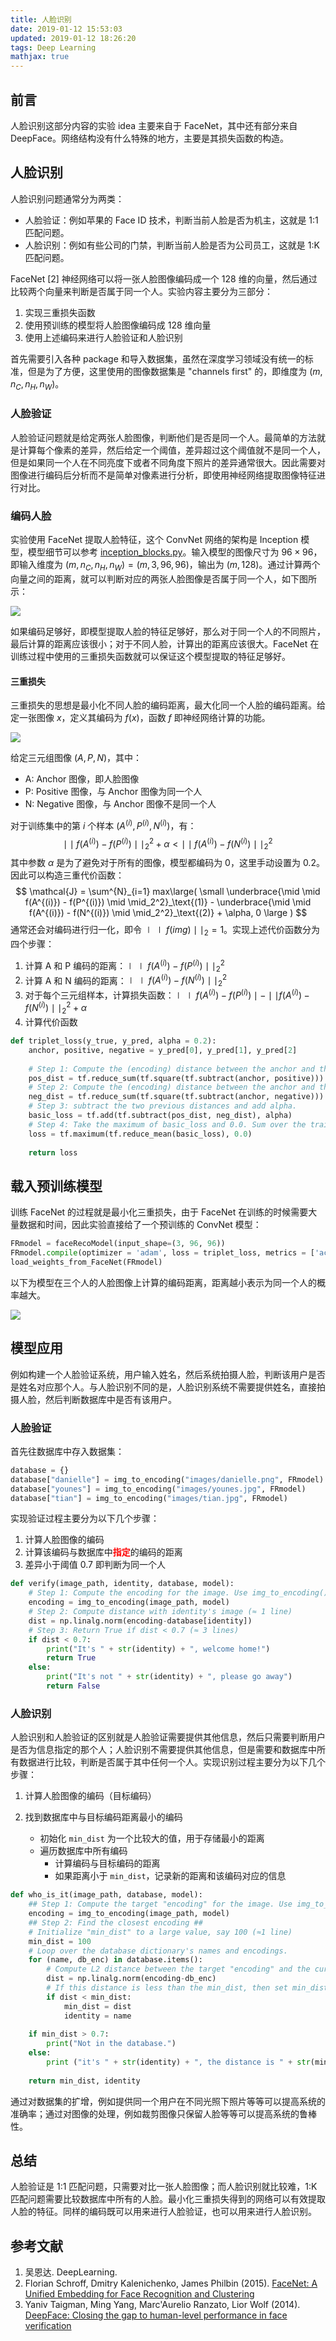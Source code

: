 ```yaml
---
title: 人脸识别
date: 2019-01-12 15:53:03
updated: 2019-01-12 18:26:20
tags: Deep Learning
mathjax: true
---
```


## 前言

人脸识别这部分内容的实验 idea 主要来自于 FaceNet，其中还有部分来自 DeepFace。网络结构没有什么特殊的地方，主要是其损失函数的构造。

<!-- more -->

## 人脸识别

人脸识别问题通常分为两类：

* 人脸验证：例如苹果的 Face ID 技术，判断当前人脸是否为机主，这就是 1:1 匹配问题。
* 人脸识别：例如有些公司的门禁，判断当前人脸是否为公司员工，这就是 1:K 匹配问题。

FaceNet [2] 神经网络可以将一张人脸图像编码成一个 128 维的向量，然后通过比较两个向量来判断是否属于同一个人。实验内容主要分为三部分：

1. 实现三重损失函数
2. 使用预训练的模型将人脸图像编码成 128 维向量
3. 使用上述编码来进行人脸验证和人脸识别

首先需要引入各种 package 和导入数据集，虽然在深度学习领域没有统一的标准，但是为了方便，这里使用的图像数据集是 "channels first" 的，即维度为 $(m, n_C, n_H, n_W)$。

### 人脸验证

人脸验证问题就是给定两张人脸图像，判断他们是否是同一个人。最简单的方法就是计算每个像素的差异，然后给定一个阈值，差异超过这个阈值就不是同一个人，但是如果同一个人在不同亮度下或者不同角度下照片的差异通常很大。因此需要对图像进行编码后分析而不是简单对像素进行分析，即使用神经网络提取图像特征进行对比。

### 编码人脸

实验使用 FaceNet 提取人脸特征，这个 ConvNet 网络的架构是 Inception 模型，模型细节可以参考 [inception_blocks.py](https://github.com/pengzhendong/DeepLearning/blob/master/4.%20Convolutional%20Neural%20Networks/Week%204/Face%20Recognition/inception_blocks.py)。输入模型的图像尺寸为 $96\times 96$，即输入维度为 $(m, n_C, n_H, n_W) = (m, 3, 96, 96)$，输出为 $(m, 128)$。通过计算两个向量之间的距离，就可以判断对应的两张人脸图像是否属于同一个人，如下图所示：

![](https://s1.ax2x.com/2019/01/12/5dKbPJ.png)

如果编码足够好，即模型提取人脸的特征足够好，那么对于同一个人的不同照片，最后计算的距离应该很小；对于不同人脸，计算出的距离应该很大。FaceNet 在训练过程中使用的三重损失函数就可以保证这个模型提取的特征足够好。

#### 三重损失

三重损失的思想是最小化不同人脸的编码距离，最大化同一个人脸的编码距离。给定一张图像 $x$，定义其编码为 $f(x)$，函数 $f$ 即神经网络计算的功能。

![](https://s1.ax2x.com/2019/01/12/5dKuH6.png)

给定三元组图像 $(A, P, N)$，其中：

* A: Anchor 图像，即人脸图像
* P: Positive 图像，与 Anchor 图像为同一个人
* N: Negative 图像，与 Anchor 图像不是同一个人

对于训练集中的第 $i$ 个样本 $(A^{(i)}, P^{(i)}, N^{(i)})$，有：
$$
\mid \mid f(A^{(i)}) - f(P^{(i)}) \mid \mid_2^2 + \alpha < \mid \mid f(A^{(i)}) - f(N^{(i)}) \mid \mid_2^2
$$
其中参数 $\alpha$ 是为了避免对于所有的图像，模型都编码为 0，这里手动设置为 0.2。因此可以构造三重代价函数：
$$
\mathcal{J} = \sum^{N}_{i=1} max\large( \small \underbrace{\mid \mid f(A^{(i)}) - f(P^{(i)}) \mid \mid_2^2}_\text{(1)} - \underbrace{\mid \mid f(A^{(i)}) - f(N^{(i)}) \mid \mid_2^2}_\text{(2)} + \alpha, 0 \large )
$$
通常还会对编码进行归一化，即令 $\mid \mid f(img)\mid \mid_2=1$。实现上述代价函数分为四个步骤：

1. 计算 A 和 P 编码的距离：$\mid \mid f(A^{(i)}) - f(P^{(i)}) \mid \mid_2^2$
2. 计算 A 和 N 编码的距离：$\mid \mid f(A^{(i)}) - f(N^{(i)}) \mid \mid_2^2$
3. 对于每个三元组样本，计算损失函数：$\mid \mid f(A^{(i)}) - f(P^{(i)}) \mid - \mid \mid f(A^{(i)}) - f(N^{(i)}) \mid \mid_2^2 + \alpha$
4. 计算代价函数

``` python
def triplet_loss(y_true, y_pred, alpha = 0.2):
    anchor, positive, negative = y_pred[0], y_pred[1], y_pred[2]
    
    # Step 1: Compute the (encoding) distance between the anchor and the positive
    pos_dist = tf.reduce_sum(tf.square(tf.subtract(anchor, positive)))
    # Step 2: Compute the (encoding) distance between the anchor and the negative
    neg_dist = tf.reduce_sum(tf.square(tf.subtract(anchor, negative)))
    # Step 3: subtract the two previous distances and add alpha.
    basic_loss = tf.add(tf.subtract(pos_dist, neg_dist), alpha)
    # Step 4: Take the maximum of basic_loss and 0.0. Sum over the training examples.
    loss = tf.maximum(tf.reduce_mean(basic_loss), 0.0)
    
    return loss
```

## 载入预训练模型

训练 FaceNet 的过程就是最小化三重损失，由于 FaceNet 在训练的时候需要大量数据和时间，因此实验直接给了一个预训练的 ConvNet 模型：

``` python
FRmodel = faceRecoModel(input_shape=(3, 96, 96))
FRmodel.compile(optimizer = 'adam', loss = triplet_loss, metrics = ['accuracy'])
load_weights_from_FaceNet(FRmodel)
```

以下为模型在三个人的人脸图像上计算的编码距离，距离越小表示为同一个人的概率越大。

![](https://s1.ax2x.com/2019/01/12/5dKvMG.png)

## 模型应用

例如构建一个人脸验证系统，用户输入姓名，然后系统拍摄人脸，判断该用户是否是姓名对应那个人。与人脸识别不同的是，人脸识别系统不需要提供姓名，直接拍摄人脸，然后判断数据库中是否有该用户。

### 人脸验证

首先往数据库中存入数据集：

``` python
database = {}
database["danielle"] = img_to_encoding("images/danielle.png", FRmodel)
database["younes"] = img_to_encoding("images/younes.jpg", FRmodel)
database["tian"] = img_to_encoding("images/tian.jpg", FRmodel)
```

实现验证过程主要分为以下几个步骤：

1. 计算人脸图像的编码
2. 计算该编码与数据库中<font color='red'>**指定**</font>的编码的距离
3. 差异小于阈值 0.7 即判断为同一个人

``` python
def verify(image_path, identity, database, model):
    # Step 1: Compute the encoding for the image. Use img_to_encoding() see example above. (≈ 1 line)
    encoding = img_to_encoding(image_path, model)
    # Step 2: Compute distance with identity's image (≈ 1 line)
    dist = np.linalg.norm(encoding-database[identity])
    # Step 3: Return True if dist < 0.7 (≈ 3 lines)
    if dist < 0.7:
        print("It's " + str(identity) + ", welcome home!")
        return True
    else:
        print("It's not " + str(identity) + ", please go away")
        return False
```

### 人脸识别

人脸识别和人脸验证的区别就是人脸验证需要提供其他信息，然后只需要判断用户是否为信息指定的那个人；人脸识别不需要提供其他信息，但是需要和数据库中所有数据进行比较，判断是否属于其中任何一个人。实现识别过程主要分为以下几个步骤：

1. 计算人脸图像的编码（目标编码）

2. 找到数据库中与目标编码距离最小的编码
   * 初始化 `min_dist` 为一个比较大的值，用于存储最小的距离
   * 遍历数据库中所有编码
     * 计算编码与目标编码的距离
     * 如果距离小于 `min_dist`，记录新的距离和该编码对应的信息

``` python
def who_is_it(image_path, database, model):
    ## Step 1: Compute the target "encoding" for the image. Use img_to_encoding() see example above. ## (≈ 1 line)
    encoding = img_to_encoding(image_path, model)
    ## Step 2: Find the closest encoding ##
    # Initialize "min_dist" to a large value, say 100 (≈1 line)
    min_dist = 100
    # Loop over the database dictionary's names and encodings.
    for (name, db_enc) in database.items():
        # Compute L2 distance between the target "encoding" and the current "emb" from the database. (≈ 1 line)
        dist = np.linalg.norm(encoding-db_enc)
        # If this distance is less than the min_dist, then set min_dist to dist, and identity to name. (≈ 3 lines)
        if dist < min_dist:
            min_dist = dist
            identity = name
    
    if min_dist > 0.7:
        print("Not in the database.")
    else:
        print ("it's " + str(identity) + ", the distance is " + str(min_dist))
        
    return min_dist, identity
```

通过对数据集的扩增，例如提供同一个用户在不同光照下照片等等可以提高系统的准确率；通过对图像的处理，例如裁剪图像只保留人脸等等可以提高系统的鲁棒性。

## 总结

人脸验证是 1:1 匹配问题，只需要对比一张人脸图像；而人脸识别就比较难，1:K 匹配问题需要比较数据库中所有的人脸。最小化三重损失得到的网络可以有效提取人脸的特征。同样的编码既可以用来进行人脸验证，也可以用来进行人脸识别。

## 参考文献

1. 吴恩达. DeepLearning. 
2. Florian Schroff, Dmitry Kalenichenko, James Philbin (2015). [FaceNet: A Unified Embedding for Face Recognition and Clustering](https://arxiv.org/pdf/1503.03832.pdf)
3. Yaniv Taigman, Ming Yang, Marc'Aurelio Ranzato, Lior Wolf (2014). [DeepFace: Closing the gap to human-level performance in face verification](https://research.fb.com/wp-content/uploads/2016/11/deepface-closing-the-gap-to-human-level-performance-in-face-verification.pdf)